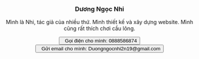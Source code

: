 <!DOCTYPE html>
<html>
<head>
	<meta charset="utf-8">
	<title>Bio của Dương Ngọc Nhi</title>
	<link rel="stylesheet" href="style.css">
	<link rel="preconnect" href="https://fonts.googleapis.com">
	<link rel="preconnect" href="https://fonts.gstatic.com" crossorigin>
	<link href="https://fonts.googleapis.com/css2?family=Roboto+Condensed:wght@700&family=Lobster&family=Roboto&display=swap" rel="stylesheet">
	<meta name="viewport" content="width=device-width, initial-scale=1.0">
	<script src="(https://github.com/duongngocnhi/DOHO.COM.git)" crossorigin="anonymous"></script>
</head>
	<center>
		<h3>Dương Ngọc Nhi </h3>
		<p>Mình là Nhi, tác giả của nhiều thứ. Mình thiết kế và xây dựng website. Mình cũng rất thích chơi cầu lông.</p>
		<button class="button" onclick="location.href = tel:0888586874><i class="fas fa-phone-alt"></i>&nbsp; Gọi điện cho mình: 0888586874</button><br>
		<button class="button" onclick="location.href = 'mailto:tunnaduong@gmail.com'"><i class="fas fa-envelope"></i>&nbsp; Gửi email cho mình: Duongngocnhi2n19@gmail.com</button><br>
	</center>
</body>
</html>

<!---
duongngocnhi/duongngocnhi is a ✨ special ✨ repository because its `README.md` (this file) appears on your GitHub profile.
You can click the Preview link to take a look at your changes.
--->
